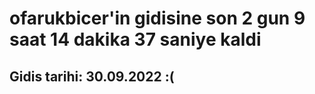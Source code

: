 # ofarukbicer'in gidisine son 2 gun 9 saat 14 dakika 37 saniye kaldi

## Gidis tarihi: 30.09.2022 :(